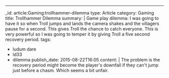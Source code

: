 ---
_id: article:Gaming:trollhammer-dilemma
type: Article
category: Gaming
title: Trollhammer Dilemma
summary: |
  Game play dilemma: I was going to have it so when Troll jumps and lands the camera shakes and the villagers pause for a second. This gives Troll the chance to catch everyone. This is very powerful so I was going to temper it by giving Troll a five second recovery period.
tags:
  - ludum dare
  - ld33
  - dilemma
publish_date: 2015-08-22T16:05
content: |
  The problem is the recovery period might become the player's downfall if they can't jump just before a chasm. Which seems a bit unfair.
